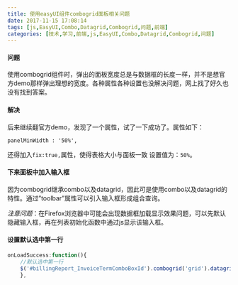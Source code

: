```yaml
---
title: 使用easyUI组件combogrid面板相关问题
date: 2017-11-15 17:08:14
tags: [js,EasyUI,Combo,Datagrid,Combogrid,问题,前端]
categories: [技术,学习,前端,js,EasyUI,Combo,Datagrid,Combogrid,问题]
---
```


#### 问题

使用combogrid组件时，弹出的面板宽度总是与数据框的长度一样，并不是想官方demo那样弹出理想的宽度。各种属性各种设置也没解决问题，网上找了好久也没有找到答案。

#### 解决

后来继续翻官方demo，发现了一个属性，试了一下成功了。属性如下：

```
panelMinWidth : '50%',
```



还得加入`fix:true,`属性，使得表格大小与面板一致
设置值为：`50%`。

#### 下来面板中加入输入框

因为combogrid继承combo以及datagrid，因此可是使用combo以及datagrid的特性。通过”toolbar”属性可以引入输入框形成组合查询。

*注意问题*：在Firefox浏览器中可能会出现数据框加载显示效果问题，可以先默认隐藏输入框，再在列表初始化函数中通过js显示该输入框。

#### 设置默认选中第一行

```javascript
onLoadSuccess:function(){
	//默认选中第一行      
	$('#billingReport_InvoiceTermComboBoxId').combogrid('grid').datagrid('selectRow',0);;
	},
```